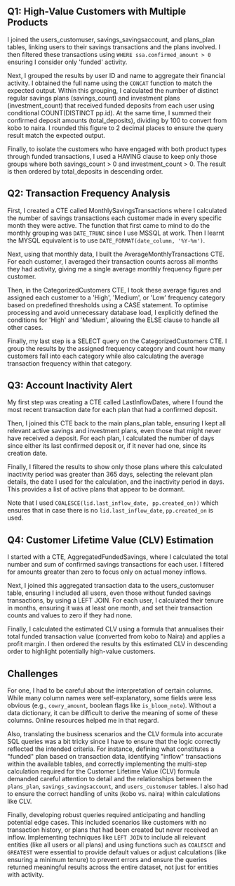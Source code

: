 ## Q1: High-Value Customers with Multiple Products

I joined the users_customuser, savings_savingsaccount, and plans_plan tables, linking users to their savings transactions and the plans involved. I then filtered these transactions using `WHERE ssa.confirmed_amount > 0` ensuring I consider only 'funded' activity.




Next, I grouped the results by user ID and name to aggregate their financial activity. I obtained the full name using the `CONCAT` function to match the expected output. Within this grouping, I calculated the number of distinct regular savings plans (savings_count) and investment plans (investment_count) that received funded deposits from each user using conditional COUNT(DISTINCT pp.id). At the same time, I summed their confirmed deposit amounts (total_deposits), dividing by 100 to convert from kobo to naira. I rounded this figure to 2 decimal places to ensure the query result match the expected output.




Finally, to isolate the customers who have engaged with both product types through funded transactions, I used a HAVING clause to keep only those groups where both savings_count > 0 and investment_count > 0. The result is then ordered by total_deposits in descending order.




## Q2: Transaction Frequency Analysis

First, I created a CTE called MonthlySavingsTransactions where I calculated the number of savings transactions each customer made in every specific month they were active. The function that first came to mind to do the monthly grouping was `DATE_TRUNC` since I use MSSQL at work. Then I learnt the MYSQL equivalent is to use `DATE_FORMAT(date_column, '%Y-%m')`.




Next, using that monthly data, I built the AverageMonthlyTransactions CTE. For each customer, I averaged their transaction counts across all months they had activity, giving me a single average monthly frequency figure per customer.




Then, in the CategorizedCustomers CTE, I took these average figures and assigned each customer to a 'High', 'Medium', or 'Low' frequency category based on predefined thresholds using a CASE statement. To optimise processing and avoid unnecessary database load, I explicitly defined the conditions for 'High' and 'Medium', allowing the ELSE clause to handle all other cases.




Finally, my last step is a SELECT query on the CategorizedCustomers CTE. I group the results by the assigned frequency category and count how many customers fall into each category while also calculating the average transaction frequency within that category. 




## Q3: Account Inactivity Alert

My first step was creating a CTE called LastInflowDates, where I found the most recent transaction date for each plan that had a confirmed deposit.




Then, I joined this CTE back to the main plans_plan table, ensuring I kept all relevant active savings and investment plans, even those that might never have received a deposit. For each plan, I calculated the number of days since either its last confirmed deposit or, if it never had one, since its creation date.




Finally, I filtered the results to show only those plans where this calculated inactivity period was greater than 365 days, selecting the relevant plan details, the date I used for the calculation, and the inactivity period in days. This provides a list of active plans that appear to be dormant.




Note that I used `COALESCE(lid.last_inflow_date, pp.created_on))` which ensures that in case there is no `lid.last_inflow_date`, `pp.created_on` is used.




## Q4: Customer Lifetime Value (CLV) Estimation




I started with a CTE, AggregatedFundedSavings, where I calculated the total number and sum of confirmed savings transactions for each user. I filtered for amounts greater than zero to focus only on actual money inflows.




Next, I joined this aggregated transaction data to the users_customuser table, ensuring I included all users, even those without funded savings transactions, by using a LEFT JOIN. For each user, I calculated their tenure in months, ensuring it was at least one month, and set their transaction counts and values to zero if they had none.




Finally, I calculated the estimated CLV using a formula that annualises their total funded transaction value (converted from kobo to Naira) and applies a profit margin. I then ordered the results by this estimated CLV in descending order to highlight potentially high-value customers.





## Challenges




For one, I had to be careful about the interpretation of certain columns. While many column names were self-explanatory, some fields were less obvious (e.g., `cowry_amount`, boolean flags like `is_bloom_note`). Without a data dictionary, it can be difficult to derive the meaning of some of these columns. Online resources helped me in that regard.





Also, translating the business scenarios and the CLV formula into accurate SQL queries was a bit tricky since I have to ensure that the logic correctly reflected the intended criteria. For instance, defining what constitutes a "funded" plan based on transaction data, identifying "inflow" transactions within the available tables, and correctly implementing the multi-step calculation required for the Customer Lifetime Value (CLV) formula demanded careful attention to detail and the relationships between the `plans_plan`, `savings_savingsaccount`, and `users_customuser` tables. I also had to ensure the correct handling of units (kobo vs. naira) within calculations like CLV.




Finally, developing robust queries required anticipating and handling potential edge cases. This included scenarios like customers with no transaction history, or plans that had been created but never received an inflow. Implementing techniques like `LEFT JOIN` to include all relevant entities (like all users or all plans) and using functions such as `COALESCE` and `GREATEST` were essential to provide default values or adjust calculations (like ensuring a minimum tenure) to prevent errors and ensure the queries returned meaningful results across the entire dataset, not just for entities with activity.